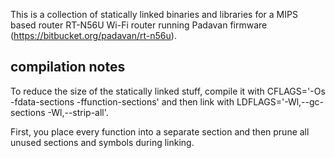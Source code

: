 This is a collection of statically linked binaries and libraries for a MIPS
based router RT-N56U Wi-Fi router running Padavan firmware (https://bitbucket.org/padavan/rt-n56u).

## compilation notes

To reduce the size of the statically linked stuff, compile it with
CFLAGS='-Os -fdata-sections -ffunction-sections' and then link with
LDFLAGS='-Wl,--gc-sections -Wl,--strip-all'. 

First, you place every function into a separate section and then
prune all unused sections and symbols during linking.
